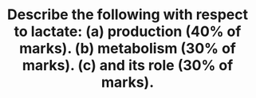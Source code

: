 ---
title: "Describe the following with respect to lactate: (a) production (40% of marks). (b) metabolism (30% of marks). (c) and its role (30% of marks)."
entityType: SAQ
exam: PEX
college: CICM
year: 2024
sitting: B
question: 6
passRate: 36
EC_expectedDomains:
- "sites of production with some estimate of daily production"
- "synthesis via glycolysis, pentose-phosphate pathway (HMP shunt), the chemical reaction catalysed by LDH along with conversion of NADH to NAD"
- "explanation of mechanisms other than anaerobic conditions that lead to increased lactate production"
- "overview of hepatic uptake and the Cori cycle, the role of renal metabolism and excretion, and mitochondrial tissue handling"
- "discussion of its use as a fuel for cells (including the myocardium, erythrocytes, astrocytes, and skeletal muscle). Lactate’s role as a neurotransmitter and in autoregulation, including cerebral vasculature"
---